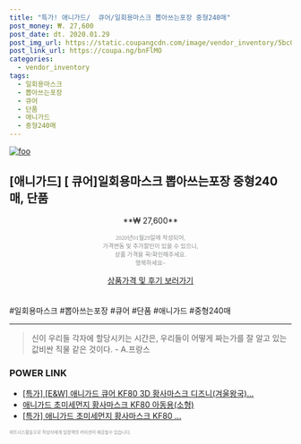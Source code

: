 ```yaml
--- 
title: "특가! 애니가드/  큐어/일회용마스크 뽑아쓰는포장 중형240매" 
post_money: ₩. 27,600 
post_date: dt. 2020.01.29 
post_img_url: https://static.coupangcdn.com/image/vendor_inventory/5bc0/fd1ab7eca90b1098a2e66c49bbecf4c696c9755ff266af0cbf3523551b46.jpg 
post_link_url: https://coupa.ng/bnFlMO 
categories: 
  - vendor_inventory 
tags: 
  - 일회용마스크 
  - 뽑아쓰는포장 
  - 큐어 
  - 단품 
  - 애니가드 
  - 중형240매 
--- 
```

[![foo](https://static.coupangcdn.com/image/vendor_inventory/5bc0/fd1ab7eca90b1098a2e66c49bbecf4c696c9755ff266af0cbf3523551b46.jpg)](https://coupa.ng/bnFlMO) 

## [애니가드] [ 큐어]일회용마스크 뽑아쓰는포장 중형240매, 단품 
<p style="text-align: center;">**₩ 27,600**</p> 
<p style="text-align: center;"><span style="color: #898c8f; font-family: Georgia,Times,serif; font-size: 0.75em;">2020년01월29일에 작성되어, <br>가격변동 및 추가할인이 있을 수 있으니,<br> 상품 가격을 꼭!확인해주세요.<br>행복하세요~</span> 
</p>	 
<div markdown="0" style="text-align: center;"><a href="https://coupa.ng/bnFlMO" class="btn btn--success">상품가격 및 후기 보러가기</a></div> 
<br><br> 
  #일회용마스크 #뽑아쓰는포장 #큐어 #단품 #애니가드 #중형240매 
<hr> 

> 신이 우리들 각자에 할당시키는 시간은, 우리들이 어떻게 짜는가를 잘 알고 있는 값비싼 직물 같은 것이다. - A.프랑스 


### POWER LINK

* <a href="https://blog.naver.com/sakai111/221789181196" target="_blank">[특가] [E&W] 애니가드 큐어 KF80 3D 황사마스크 디즈니(겨울왕국)...</a>
* <a href="https://blog.naver.com/santokki14/221787696495" target="_blank">애니가드 초미세먼지 황사마스크 KF80 아동용(소형)</a>
* <a href="https://blog.naver.com/an0733/221789108629" target="_blank">[특가] 애니가드 초미세먼지 황사마스크 KF80 ...</a>

<span style="color: #898c8f; font-family: Georgia,Times,serif; font-size: 0.55em;">파트너스활동으로 작성자에게 일정액의 커미션이 제공될수 있습니다.</span> 

